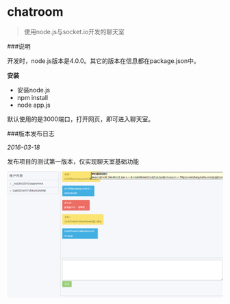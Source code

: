 # chatroom

> 使用node.js与socket.io开发的聊天室

###说明

开发时，node.js版本是4.0.0。其它的版本在信息都在package.json中。

**安装**

+ 安装node.js
+ npm install
+ node app.js

默认使用的是3000端口，打开网页，即可进入聊天室。


###版本发布日志

*2016-03-18*

发布项目的测试第一版本，仅实现聊天室基础功能

![v1_0_0.png](v1_0_0.png)

